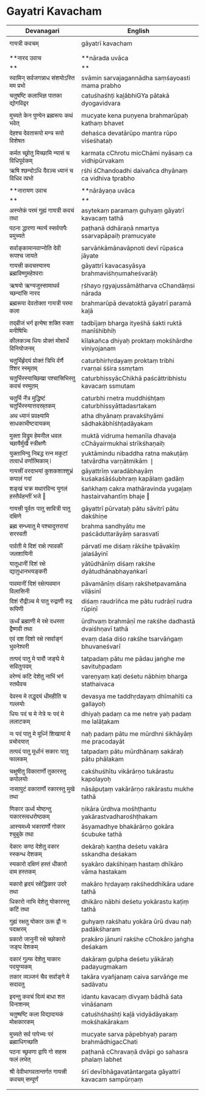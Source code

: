 # Gayatri Kavacham

| Devanagari | English |
| ------ | ------ |
|  |  |
| गायत्री कवचम्   | gāyatrī kavacham   |
|  |  |
|  |  |
| **नारद उवाच   | **nārada uvāca   |
| **   | **   |
| स्वामिन् सर्वजगन्नाध संशयोऽस्ति मम प्रभो   | svāmin sarvajagannādha saṃśayoasti mama prabho   |
| चतुषष्टि कलाभिज्ञ पातका द्योगविद्वर   | catuśhaśhṭi kaḻābhiGYa pātakā dyogavidvara   |
|  |  |
| मुच्यते केन पुण्येन ब्रह्मरूपः कथं भवेत्   | mucyate kena puṇyena brahmarūpaḥ kathaṃ bhavet   |
| देहश्च देवतारूपो मन्त्र रूपो विशेषतः   | dehaśca devatārūpo mantra rūpo viśeśhataḥ   |
|  |  |
| कर्मत च्छ्रोतु मिच्छामि न्यासं च विधिपूर्वकम्   | karmata cChrotu micChāmi nyāsaṃ ca vidhipūrvakam   |
| ऋषि श्छन्दोऽधि दैवञ्च ध्यानं च विधिव त्प्रभो   | ṛśhi śChandoadhi daivañca dhyānaṃ ca vidhiva tprabho   |
|  |  |
|  **नारायण उवाच   |  **nārāyaṇa uvāca   |
| **   | **   |
| अस्य्तेकं परमं गुह्यं गायत्री कवचं तथा   | asytekaṃ paramaṃ guhyaṃ gāyatrī kavacaṃ tathā   |
| पठना द्धारणा न्मर्त्य स्सर्वपापैः प्रमुच्यते   | paṭhanā ddhāraṇā nmartya ssarvapāpaiḥ pramucyate   |
|  |  |
| सर्वाङ्कामानवाप्नोति देवी रूपश्च जायते   | sarvāṅkāmānavāpnoti devī rūpaśca jāyate   |
| गायत्त्री कवचस्यास्य ब्रह्मविष्णुमहेश्वराः   | gāyattrī kavacasyāsya brahmaviśhṇumaheśvarāḥ   |
|  |  |
| ऋषयो ऋग्यजुस्सामाथर्व च्छन्दांसि नारद   | ṛśhayo ṛgyajussāmātharva cChandāṃsi nārada   |
| ब्रह्मरूपा देवतोक्ता गायत्री परमा कला   | brahmarūpā devatoktā gāyatrī paramā kaḻā   |
|  |  |
| तद्बीजं भर्ग इत्येषा शक्ति रुक्ता मनीषिभिः   | tadbījaṃ bharga ityeśhā śakti ruktā manīśhibhiḥ   |
| कीलकञ्च धियः प्रोक्तं मोक्षार्धे विनियोजनम्   | kīlakañca dhiyaḥ proktaṃ mokśhārdhe viniyojanam   |
|  |  |
| चतुर्भिर्हृदयं प्रोक्तं त्रिभि र्वर्णै श्शिर स्स्मृतम्   | caturbhirhṛdayaṃ proktaṃ tribhi rvarṇai śśira ssmṛtam   |
| चतुर्भिस्स्याच्छिखा पश्चात्त्रिभिस्तु कवचं स्स्मुतम्   | caturbhissyācChikhā paścāttribhistu kavacaṃ ssmutam   |
|  |  |
| चतुर्भि र्नेत्र मुद्धिष्टं चतुर्भिस्स्यात्तदस्र्तकम्   | caturbhi rnetra muddhiśhṭaṃ caturbhissyāttadasrtakam   |
| अथ ध्यानं प्रवक्ष्यामि साधकाभीष्टदायकम्   | atha dhyānaṃ pravakśhyāmi sādhakābhīśhṭadāyakam   |
|  |  |
| मुक्ता विद्रुम हेमनील धवल च्छायैर्मुखै स्त्रीक्षणैः   | muktā vidruma hemanīla dhavaḻa cChāyairmukhai strīkśhaṇaiḥ   |
| युक्तामिन्दु निबद्ध रत्न मकुटां तत्वार्ध वर्णात्मिकाम् ❘   | yuktāmindu nibaddha ratna makuṭāṃ tatvārdha varṇātmikām ❘   |
| गायत्त्रीं वरदाभयां कुशकशाश्शुभ्रं कपालं गदां   | gāyattrīṃ varadābhayāṃ kuśakaśāśśubhraṃ kapālaṃ gadāṃ   |
| शङ्खं चक्र मथारविन्द युगलं हस्तैर्वहन्तीं भजे ‖   | śaṅkhaṃ cakra mathāravinda yugaḻaṃ hastairvahantīṃ bhaje ‖   |
|  |  |
| गायत्त्री पूर्वतः पातु सावित्री पातु दक्षिणे   | gāyattrī pūrvataḥ pātu sāvitrī pātu dakśhiṇe   |
| ब्रह्म सन्ध्यातु मे पश्चादुत्तरायां सरस्वती   | brahma sandhyātu me paścāduttarāyāṃ sarasvatī   |
|  |  |
| पार्वती मे दिशं राक्षे त्पावकीं जलशायिनी   | pārvatī me diśaṃ rākśhe tpāvakīṃ jalaśāyinī   |
| यातूधानीं दिशं रक्षे द्यातुधानभयङ्करी   | yātūdhānīṃ diśaṃ rakśhe dyātudhānabhayaṅkarī   |
|  |  |
| पावमानीं दिशं रक्षेत्पवमान विलासिनी   | pāvamānīṃ diśaṃ rakśhetpavamāna vilāsinī   |
| दिशं रौद्रीञ्च मे पातु रुद्राणी रुद्र रूपिणी   | diśaṃ raudrīñca me pātu rudrāṇī rudra rūpiṇī   |
|  |  |
| ऊर्ध्वं ब्रह्माणी मे रक्षे दधस्ता द्वैष्णवी तथा   | ūrdhvaṃ brahmāṇī me rakśhe dadhastā dvaiśhṇavī tathā   |
| एवं दश दिशो रक्षे त्सर्वाङ्गं भुवनेश्वरी   | evaṃ daśa diśo rakśhe tsarvāṅgaṃ bhuvaneśvarī   |
|  |  |
| तत्पदं पातु मे पादौ जङ्घे मे सवितुःपदम्   | tatpadaṃ pātu me pādau jaṅghe me savituḥpadam   |
| वरेण्यं कटि देशेतु नाभिं भर्ग स्तथैवच   | vareṇyaṃ kaṭi deśetu nābhiṃ bharga stathaivaca   |
|  |  |
| देवस्य मे तद्धृदयं धीमहीति च गल्लयोः   | devasya me taddhṛdayaṃ dhīmahīti ca gallayoḥ   |
| धियः पदं च मे नेत्रे यः पदं मे ललाटकम्   | dhiyaḥ padaṃ ca me netre yaḥ padaṃ me lalāṭakam   |
|  |  |
| नः पदं पातु मे मूर्ध्नि शिखायां मे प्रचोदयात्   | naḥ padaṃ pātu me mūrdhni śikhāyāṃ me pracodayāt   |
| तत्पदं पातु मूर्धानं सकारः पातु फालकम्   | tatpadaṃ pātu mūrdhānaṃ sakāraḥ pātu phālakam   |
|  |  |
| चक्षुषीतु विकारार्णो तुकारस्तु कपोलयोः   | cakśhuśhītu vikārārṇo tukārastu kapolayoḥ   |
| नासापुटं वकारार्णो रकारस्तु मुखे तथा   | nāsāpuṭaṃ vakārārṇo rakārastu mukhe tathā   |
|  |  |
| णिकार ऊर्ध्व मोष्ठन्तु यकारस्त्वधरोष्ठकम्   | ṇikāra ūrdhva mośhṭhantu yakārastvadharośhṭhakam   |
| आस्यमध्ये भकारार्णो गोकार श्चुबुके तथा   | āsyamadhye bhakārārṇo gokāra ścubuke tathā   |
|  |  |
| देकारः कण्ठ देशेतु वकार स्स्कन्ध देशकम्   | dekāraḥ kaṇṭha deśetu vakāra sskandha deśakam   |
| स्यकारो दक्षिणं हस्तं धीकारो वाम हस्तकम्   | syakāro dakśhiṇaṃ hastaṃ dhīkāro vāma hastakam   |
|  |  |
| मकारो हृदयं रक्षेद्धिकार उदरे तथा   | makāro hṛdayaṃ rakśheddhikāra udare tathā   |
| धिकारो नाभि देशेतु योकारस्तु कटिं तथा   | dhikāro nābhi deśetu yokārastu kaṭiṃ tathā   |
|  |  |
| गुह्यं रक्षतु योकार ऊरू द्वौ नः पदाक्षरम्   | guhyaṃ rakśhatu yokāra ūrū dvau naḥ padākśharam   |
| प्रकारो जानुनी रक्षे च्छोकारो जङ्घ देशकम्   | prakāro jānunī rakśhe cChokāro jaṅgha deśakam   |
|  |  |
| दकारं गुल्फ देशेतु याकारः पदयुग्मकम्   | dakāraṃ gulpha deśetu yākāraḥ padayugmakam   |
| तकार व्यञ्जनं चैव सर्वाङ्गे मे सदावतु   | takāra vyañjanaṃ caiva sarvāṅge me sadāvatu   |
|  |  |
| इदन्तु कवचं दिव्यं बाधा शत विनाशनम्   | idantu kavacaṃ divyaṃ bādhā śata vināśanam   |
| चतुष्षष्टि कला विद्यादायकं मोक्षकारकम्   | catuśhśhaśhṭi kaḻā vidyādāyakaṃ mokśhakārakam   |
|  |  |
| मुच्यते सर्व पापेभ्यः परं ब्रह्माधिगच्छति   | mucyate sarva pāpebhyaḥ paraṃ brahmādhigacChati   |
| पठना च्छ्रवणा द्वापि गो सहस्र फलं लभेत्   | paṭhanā cChravaṇā dvāpi go sahasra phalaṃ labhet   |
|  |  |
| श्री देवीभागवतान्तर्गत गायत्त्री कवचम् सम्पूर्णं   | śrī devībhāgavatāntargata gāyattrī kavacam sampūrṇaṃ   |
|  |  |
|  |  |
